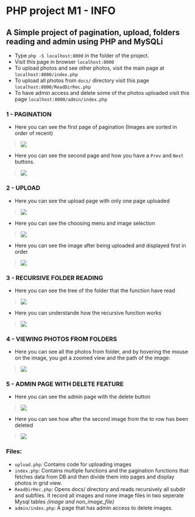 # PHP project M1 - INFO

## A Simple project of pagination, upload, folders reading and admin using PHP and MySQLi
- Type `php -S localhost:8000` in the folder of the project.
- Visit this page in browser `localhost:8000`
- To upload photos and see other photos, visit the main page at `localhost:8000/index.php`
- To upload all photos from `docs/` directory visit this page `localhost:8000/ReadDirRec.php`
- To have admin access and delete some of the photos uploaded visit this page `localhost:8000/admin/index.php`

### 1 - PAGINATION

- Here you can see the first page of pagination (Images are sorted in order of recent)
> ![](Pagination_1.png)

- Here you can see the second page and how you have a `Prev` and `Next` buttons.
> ![](Pagination_2.png)

### 2 - UPLOAD
- Here you can see the upload page with only one page uploaded
> ![](Upload_1.png)

- Here you can see the choosing menu and image selection
> ![](Upload_2.png)

- Here you can see the image after being uploaded and displayed first in order
> ![](Upload_3.png)

### 3 - RECURSIVE FOLDER READING

- Here you can see the tree of the folder that the function have read
> ![](Lecture_recursive_1.png)

- Here you can understande how the recursive function works
> ![](Lecture_recursive_2.png)

### 4 - VIEWING PHOTOS FROM FOLDERS

- Here you can see all the photos from folder, and by hovering the mouse on the image, you get a zoomed view and the path of the image:
> ![](Dossier_chargement_2.png)

### 5 - ADMIN PAGE WITH DELETE FEATURE

- Here you can see the admin page with the delete button
> ![](Delete_1.png)

- Here you can see how after the second image from the to row has been deleted
> ![](Delete_2.png)

### Files:

- `upload.php`: Contains code for uploading images
- `index.php`: Contains multiple functions and the pagination functions that fetches data from DB and then divide them into pages and display photos in grid view.
- `ReadDirRec.php`: Opens docs/ directory and reads recursively all subdir and subfiles.
It record all images and none image files in two seperate Mysql tables *(image and non_image_file)*
- `admin/index.php`: A page that has admin access to delete images.
